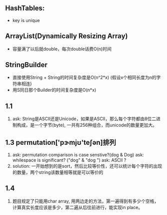 HashTables:
----
* key is unique

ArrayList(Dynamically Resizing Array)
---
* 容量满了以后就double，每次double话费O(n)时间

StringBuilder
----
* 直接使用String + String的时间复杂度是O(n^2*x) (假设x个相同长度为n的字符串相连)
* 用S同日那个Builder的时间复杂度是O(n*x)


## 1.1 
1. ask: String是ASCII还是Unicode，如果是ASCII，那么每个字符都由8位二进制构成，是一个字节(byte), 一共有256种组合，而unicode的数量更加大。

## 1.3 permutation['pɝmjʊ'teʃən]排列
1. ask: permutation comparison is case senstive?(dog & Dog)
   ask: whilespace is significant? ("dog" & "dog    ")
   ask: ASCII ?
2. solution: 一开始想到的是sort，然后比较等价性，还可以统计每个字符的出现的数量，两个string该数量相等就是可以等价的

## 1.4
1. 题目规定了只能用char array, 用两边走的方法，第一遍得到有多少个空格，计算真实长度应该是多少，第二遍从后往前进行，能实现in place。
